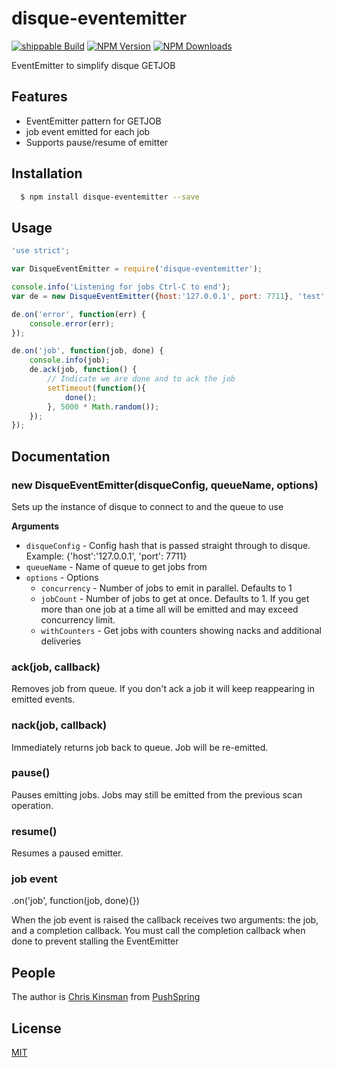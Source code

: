 # disque-eventemitter

  [![shippable Build][shippable-image]][shippable-url]
  [![NPM Version][npm-image]][npm-url]
  [![NPM Downloads][downloads-image]][downloads-url]

EventEmitter to simplify disque GETJOB

## Features
  * EventEmitter pattern for GETJOB
  * job event emitted for each job
  * Supports pause/resume of emitter

## Installation

``` bash
  $ npm install disque-eventemitter --save
```

## Usage

```js
'use strict';

var DisqueEventEmitter = require('disque-eventemitter');

console.info('Listening for jobs Ctrl-C to end');
var de = new DisqueEventEmitter({host:'127.0.0.1', port: 7711}, 'test', {concurrency: 2});

de.on('error', function(err) {
    console.error(err);
});

de.on('job', function(job, done) {
    console.info(job);
    de.ack(job, function() {
        // Indicate we are done and to ack the job
        setTimeout(function(){
            done();
        }, 5000 * Math.random());
    });
});
```

## Documentation

### new DisqueEventEmitter(disqueConfig, queueName, options)

Sets up the instance of disque to connect to and the queue to use
 
__Arguments__

* `disqueConfig` - Config hash that is passed straight through to disque.  Example: {'host':'127.0.0.1', 'port': 7711} 
* `queueName` - Name of queue to get jobs from
* `options` - Options
    - `concurrency` - Number of jobs to emit in parallel.  Defaults to 1
    - `jobCount` - Number of jobs to get at once. Defaults to 1.  If you get more than one job at a time all will be emitted and may exceed concurrency limit.
    - `withCounters` - Get jobs with counters showing nacks and additional deliveries 

### ack(job, callback)

Removes job from queue.  If you don't ack a job it will keep reappearing in emitted events.

### nack(job, callback)

Immediately returns job back to queue.  Job will be re-emitted.

### pause()

Pauses emitting jobs.  Jobs may still be emitted from the previous scan operation.

### resume()

Resumes a paused emitter.

### job event

.on('job', function(job, done){})

When the job event is raised the callback receives two arguments: the job, and a completion callback.  You must call the completion callback when done to prevent stalling the EventEmitter

## People

The author is [Chris Kinsman](https://github.com/chriskinsman) from [PushSpring](http://www.pushspring.com)

## License

  [MIT](LICENSE)

[npm-image]: https://img.shields.io/npm/v/disque-eventemitter.svg?style=flat
[npm-url]: https://npmjs.org/package/disque-eventemitter
[downloads-image]: https://img.shields.io/npm/dm/disque-eventemitter.svg?style=flat
[downloads-url]: https://npmjs.org/package/disque-eventemitter
[shippable-image]: https://img.shields.io/shippable/chriskinsman/disque-eventemitter.svg
[shippable-url]: https://app.shippable.com/projects/56c0bcc51895ca447473f9f3
